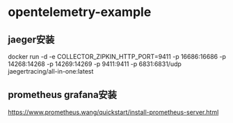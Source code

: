 # opentelemetry-example





## jaeger安装
docker run -d -e COLLECTOR_ZIPKIN_HTTP_PORT=9411 -p 16686:16686 -p 14268:14268  -p 14269:14269   -p 9411:9411 -p 6831:6831/udp jaegertracing/all-in-one:latest

## prometheus grafana安装
https://www.prometheus.wang/quickstart/install-prometheus-server.html